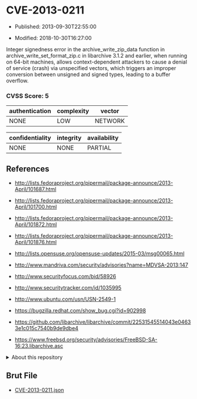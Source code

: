 # CVE-2013-0211

- Published: 2013-09-30T22:55:00

- Modified: 2018-10-30T16:27:00

Integer signedness error in the archive_write_zip_data function in archive_write_set_format_zip.c in libarchive 3.1.2 and earlier, when running on 64-bit machines, allows context-dependent attackers to cause a denial of service (crash) via unspecified vectors, which triggers an improper conversion between unsigned and signed types, leading to a buffer overflow.

### CVSS Score: **5**

| authentication | complexity | vector |
| --- | --- | --- |
| NONE | LOW | NETWORK |

| confidentiality | integrity | availability |
| --- | --- | --- |
| NONE | NONE | PARTIAL |

## References

* http://lists.fedoraproject.org/pipermail/package-announce/2013-April/101687.html

* http://lists.fedoraproject.org/pipermail/package-announce/2013-April/101700.html

* http://lists.fedoraproject.org/pipermail/package-announce/2013-April/101872.html

* http://lists.fedoraproject.org/pipermail/package-announce/2013-April/101876.html

* http://lists.opensuse.org/opensuse-updates/2015-03/msg00065.html

* http://www.mandriva.com/security/advisories?name=MDVSA-2013:147

* http://www.securityfocus.com/bid/58926

* http://www.securitytracker.com/id/1035995

* http://www.ubuntu.com/usn/USN-2549-1

* https://bugzilla.redhat.com/show_bug.cgi?id=902998

* https://github.com/libarchive/libarchive/commit/22531545514043e04633e1c015c7540b9de9dbe4

* https://www.freebsd.org/security/advisories/FreeBSD-SA-16:23.libarchive.asc

<details>
<summary>About this repository</summary> 

  This repository is part of the project [Live Hack CVE](https://github.com/Live-Hack-CVE). Main website can be found [www.live-hack.org](https://www.live-hack.org) 
  
  Made by [Sn0wAlice](https://github.com/Sn0wAlice) for the people that care about security and need to have a feed of the latest CVEs. Hope you enjoy it, don't forget to star the repo and follow me on [Twitter](https://twitter.com/Sn0wAlice) and [Github](https://github.com/Sn0wAlice). And that is my [personnal website](https://www.alice-snow.me/)

  - [Home Page](https://github.com/Live-Hack-CVE)
  - [Framework](https://github.com/Live-Hack-CVE/cve-framework)
  - [CVE database](https://github.com/Live-Hack-CVE/full_database)
  - [Changelog](https://github.com/Live-Hack-CVE/Changelog)
</details>

## Brut File

* [CVE-2013-0211.json](https://raw.githubusercontent.com/Live-Hack-CVE/full_database/main/cves/2013/CVE-2013-0211.json)

